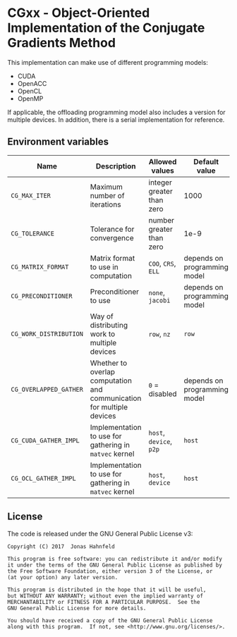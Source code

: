 CGxx - Object-Oriented Implementation of the Conjugate Gradients Method
=======================================================================

This implementation can make use of different programming models:
 * CUDA
 * OpenACC
 * OpenCL
 * OpenMP

If applicable, the offloading programming model also includes a version for multiple devices.
In addition, there is a serial implementation for reference.

Environment variables
---------------------

| Name | Description | Allowed values | Default value |
| --- | --- | --- | --- |
| `CG_MAX_ITER` | Maximum number of iterations | integer greater than zero | 1000 |
| `CG_TOLERANCE` | Tolerance for convergence | number greater than zero | 1e-9 |
| `CG_MATRIX_FORMAT` | Matrix format to use in computation | `COO`, `CRS`, `ELL` | depends on programming model |
| `CG_PRECONDITIONER` | Preconditioner to use | `none`, `jacobi` | depends on programming model |
| `CG_WORK_DISTRIBUTION` | Way of distributing work to multiple devices | `row`, `nz` | `row` |
| `CG_OVERLAPPED_GATHER` | Whether to overlap computation and communication for multiple devices | `0` = disabled | depends on programming model |
| `CG_CUDA_GATHER_IMPL` | Implementation to use for gathering in `matvec` kernel | `host`, `device`, `p2p` | `host` |
| `CG_OCL_GATHER_IMPL` | Implementation to use for gathering in `matvec` kernel | `host`, `device` | `host` |

License
-------

The code is released under the GNU General Public License v3:

    Copyright (C) 2017  Jonas Hahnfeld

    This program is free software: you can redistribute it and/or modify
    it under the terms of the GNU General Public License as published by
    the Free Software Foundation, either version 3 of the License, or
    (at your option) any later version.

    This program is distributed in the hope that it will be useful,
    but WITHOUT ANY WARRANTY; without even the implied warranty of
    MERCHANTABILITY or FITNESS FOR A PARTICULAR PURPOSE.  See the
    GNU General Public License for more details.

    You should have received a copy of the GNU General Public License
    along with this program.  If not, see <http://www.gnu.org/licenses/>.
